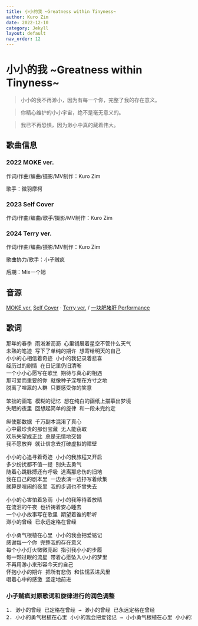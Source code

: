 ```yaml
---
title: 小小的我 ~Greatness within Tinyness~
author: Kuro Zim
date: 2022-12-10
category: Jekyll
layout: default
nav_order: 12
---
```


# 小小的我 ~Greatness within Tinyness~

> 小小的我不再渺小，因为有每一个你，完整了我的存在意义。

> 你精心维护的小小宇宙，绝不是毫无意义的。

> 我已不再恐惧，因为渺小中真的藏着伟大。

## 歌曲信息

### 2022 MOKE ver.

作词/作曲/编曲/摄影/MV制作：Kuro Zim

歌手：徵羽摩柯

### 2023 Self Cover

作词/作曲/编曲/歌手/摄影/MV制作：Kuro Zim

### 2024 Terry ver.

作词/作曲/编曲/摄影/MV制作：Kuro Zim

歌曲协力/歌手：小子贼疯

后期：Mix一个旭

## 音源

[MOKE ver.](https://www.bilibili.com/video/BV1mP4y1Q7Yh/)  [Self Cover](https://www.bilibili.com/video/BV1Lu411x7fK/) · [Terry ver.](https://www.bilibili.com/video/BV1ZV411Q7WK) / [一块肥猪肝 Performance](https://www.acfun.cn/v/ac40432618)

## 歌词

<pre>
那年的春季 雨淅淅沥沥 心里铺展着星空不管什么天气
未熟的笔迹 写下了单纯的期许 想寄给明天的自己 
小小的心相信着奇迹 小小的我记录着悲喜
经历过的剧情 在日记里仍旧清晰
一个小小心愿写在歌里 期待与真心的相遇
那可爱而重要的你 就像种子深埋在方寸之地
脱离了喧嚣的人群 只要感受你的笑意

笨拙的画笔 模糊的记忆 想在纯白的画纸上描摹出梦境
失眠的夜里 回想起简单的旋律 和一段未完约定

纵使那数据 千万副本混淆了真心
心中最珍贵的那份宝藏 无人能窃取
欢乐失望成正比 总是无情地交替
我不愿放弃 就让信念去打破虚拟的障壁

小小的心追寻着奇迹 小小的我旅程又开启
多少纷扰都不值一提 别失去勇气
随着心跳脉搏还有呼吸 逃离那悲伤的旧地
我在自己的剧本里 一边表演一边抒写着续集
就算是喧闹的夜里 我的步调也不曾失去

小小的心害怕着急雨 小小的我等待着放晴
在流泪的午夜 也祈祷着安心睡去
一个小小故事写在歌里 期望着谁的聆听
渺小的曾经 已永远定格在曾经

小小勇气根植在心里 小小的我会把爱铭记
感谢每一个你 完整我的存在意义
每个小小灯火微微亮起 指引我小小的步履
每一颗过眼的流星 带着心愿坠入小小的梦里
不再用渺小来形容今天的自己
怀抱小小的期许 把所有悲伤 和怯懦丢进风里
唱着心中的感激 坚定地前进</pre>

### 小子贼疯对原歌词和旋律进行的润色调整

<pre>
1. 渺小的曾经 已定格在曾经 → 渺小的曾经 已永远定格在曾经
2. 小小的勇气根植在心里 小小的我会把爱铭记 → 小小勇气根植在心里 小小的我会把爱铭记
</pre>
